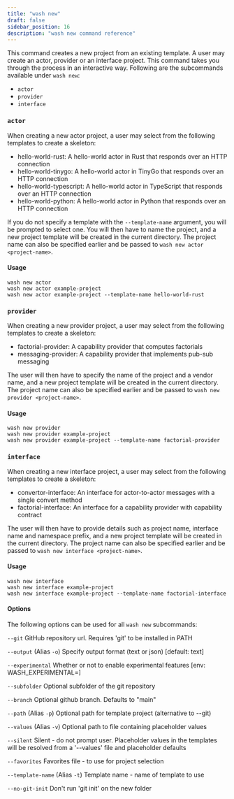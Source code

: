 ```yaml
---
title: "wash new"
draft: false
sidebar_position: 16
description: "wash new command reference"
--- 
```


<head>
  <meta name="robots" content="noindex" />
</head>

This command creates a new project from an existing template. A user may create an actor, provider or an interface project. This command takes you through the process in an interactive way. Following are the subcommands available under `wash new`:

- `actor`
- `provider`
- `interface`

### `actor`
When creating a new actor project, a user may select from the following templates to create a skeleton:

- hello-world-rust: A hello-world actor in Rust that responds over an HTTP connection
- hello-world-tinygo: A hello-world actor in TinyGo that responds over an HTTP connection
- hello-world-typescript: A hello-world actor in TypeScript that responds over an HTTP connection
- hello-world-python: A hello-world actor in Python that responds over an HTTP connection

If you do not specify a template with the `--template-name` argument, you will be prompted to select one. You will then have to name the project, and a new project template will be created in the current directory. The project name can also be specified earlier and be passed to `wash new actor <project-name>`.

#### Usage
```shell
wash new actor
wash new actor example-project
wash new actor example-project --template-name hello-world-rust
```

### `provider`
When creating a new provider project, a user may select from the following templates to create a skeleton:

- factorial-provider: A capability provider that computes factorials
- messaging-provider: A capability provider that implements pub-sub messaging

The user will then have to specify the name of the project and a vendor name, and a new project template will be created in the current directory. The project name can also be specified earlier and be passed to `wash new provider <project-name>`.

#### Usage
```shell
wash new provider
wash new provider example-project
wash new provider example-project --template-name factorial-provider
```

### `interface`
When creating a new interface project, a user may select from the following templates to create a skeleton:

- convertor-interface: An interface for actor-to-actor messages with a single convert method
- factorial-interface: An interface for a capability provider with capability contract

The user will then have to provide details such as project name, interface name and namespace prefix, and a new project template will be created in the current directory. The project name can also be specified earlier and be passed to `wash new interface <project-name>`.

#### Usage
```shell
wash new interface
wash new interface example-project
wash new interface example-project --template-name factorial-interface
```

#### Options
The following options can be used for all `wash new` subcommands:

`--git` GitHub repository url. Requires 'git' to be installed in PATH

`--output` (Alias `-o`) Specify output format (text or json) [default: text]

`--experimental` Whether or not to enable experimental features [env: WASH_EXPERIMENTAL=]

`--subfolder` Optional subfolder of the git repository

`--branch` Optional github branch. Defaults to "main"

`--path`  (Alias `-p`) Optional path for template project (alternative to --git)

`--values` (Alias `-v`) Optional path to file containing placeholder values

`--silent` Silent - do not prompt user. Placeholder values in the templates will be resolved from a '--values' file and placeholder defaults

`--favorites` Favorites file - to use for project selection

`--template-name` (Alias `-t`) Template name - name of template to use

`--no-git-init` Don't run 'git init' on the new folder